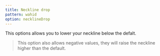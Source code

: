 ```yaml
---
title: Neckline drop
pattern: wahid
option: necklineDrop
---
```


This options allows you to lower your neckline below the defalt.

> This option also allows negative values, they will raise the neckline higher than the default.
